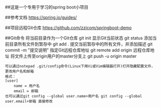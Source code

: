 ##这是一个专用于学习的spring boot小项目

##参考文档
https://spring.io/guides/

##项目远程Git仓库
https://github.com/zzjcom/springboot-demo

##Git命令
    将当前目录作为一个Git仓库
    git init
    显示Git当前状态
    git status
    添加当前目录所有文件到暂存中
    git add .
    提交当前暂存中的所有文件，并添加描述
    git commit -m "提交说明"
    指定Git远程仓库地址
    git remote add origin 远程仓库地址
    将文件上传至origin用户的master分支上
    git push -u origin master
    
    可以通过notepad .git/config命令(Linux下用Vi或Vim编辑器打开)打开隐藏配置文件，更改用户名和邮箱
    格式：
    [user]
        name = 用户名
        email = 邮箱
    也可以通过git config --global user.name+用户名 git config --global user.email+邮箱 直接修改